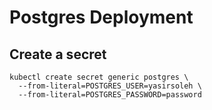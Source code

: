 # Postgres Deployment

## Create a secret

```
kubectl create secret generic postgres \
  --from-literal=POSTGRES_USER=yasirsoleh \
  --from-literal=POSTGRES_PASSWORD=password
```
